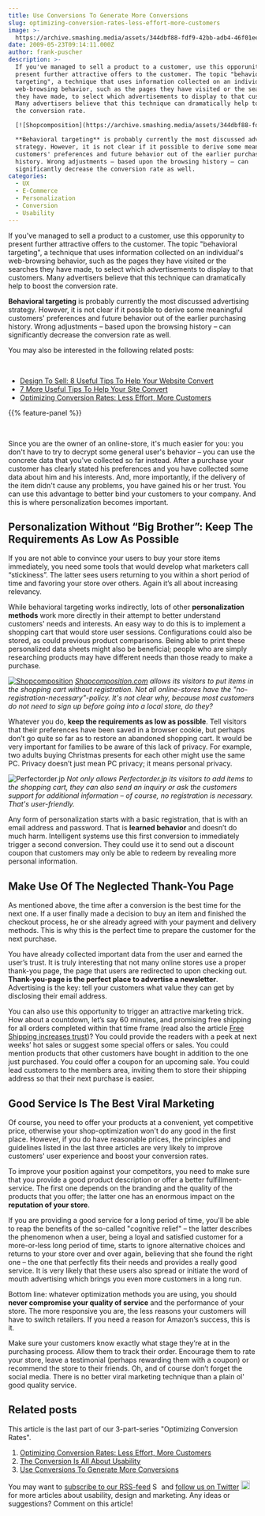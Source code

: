 ```yaml
---
title: Use Conversions To Generate More Conversions
slug: optimizing-conversion-rates-less-effort-more-customers
image: >-
  https://archive.smashing.media/assets/344dbf88-fdf9-42bb-adb4-46f01eedd629/172ee6d2-627b-48f6-85ce-b7638b8930ed/illugeld.jpg
date: 2009-05-23T09:14:11.000Z
author: frank-puscher
description: >-
  If you've managed to sell a product to a customer, use this opporunity to
  present further attractive offers to the customer. The topic "behavioral
  targeting", a technique that uses information collected on an individual's
  web-browsing behavior, such as the pages they have visited or the searches
  they have made, to select which advertisements to display to that customers.
  Many advertisers believe that this technique can dramatically help to boost
  the conversion rate.

  [![Shopcomposition](https://archive.smashing.media/assets/344dbf88-fdf9-42bb-adb4-46f01eedd629/8901332a-30f0-48e4-819e-10c0ff514d95/shop-composition.jpg)](https://www.smashingmagazine.com/2009/05/23/optimizing-conversion-rates-less-effort-more-customers/)

  **Behavioral targeting** is probably currently the most discussed advertising
  strategy. However, it is not clear if it possible to derive some meaningful
  customers' preferences and future behavior out of the earlier purchasing
  history. Wrong adjustments – based upon the browsing history – can
  significantly decrease the conversion rate as well.
categories:
  - UX
  - E-Commerce
  - Personalization
  - Conversion
  - Usability
---
```

If you've managed to sell a product to a customer, use this opporunity to present further attractive offers to the customer. The topic "behavioral targeting", a technique that uses information collected on an individual's web-browsing behavior, such as the pages they have visited or the searches they have made, to select which advertisements to display to that customers. Many advertisers believe that this technique can dramatically help to boost the conversion rate.

<strong>Behavioral targeting</strong> is probably currently the most discussed advertising strategy. However, it is not clear if it possible to derive some meaningful customers' preferences and future behavior out of the earlier purchasing history. Wrong adjustments – based upon the browsing history – can significantly decrease the conversion rate as well.

You may also be interested in the following related posts:

&nbsp;

*   [Design To Sell: 8 Useful Tips To Help Your Website Convert](https://www.smashingmagazine.com/2009/04/06/design-to-sell-12-tips-to-help-your-website-convert/)
*   [7 More Useful Tips To Help Your Site Convert](https://www.smashingmagazine.com/2009/04/13/7-more-useful-tips-to-help-your-site-convert/)
*   [Optimizing Conversion Rates: Less Effort, More Customers](https://www.smashingmagazine.com/2009/05/05/optimizing-improvig-conversion-rates-less-effort-more-customers/)

{{% feature-panel %}}

&nbsp;

Since you are the owner of an online-store, it's much easier for you: you don't have to try to decrypt some general user's behavior – you can use the concrete data that you've collected so far instead. After a purchase your customer has clearly stated his preferences and you have collected some data about him and his interests. And, more importantly, if the delivery of the item didn't cause any problems, you have gained his or her trust. You can use this advantage to better bind your customers to your company. And this is where personalization becomes important.</p>

## Personalization Without “Big Brother”: Keep The Requirements As Low As Possible

If you are not able to convince your users to buy your store items immediately, you need some tools that would develop what marketers call “stickiness”. The latter sees users returning to you within a short period of time and favoring your store over others. Again it’s all about increasing relevancy.

While behavioral targeting works indirectly, lots of other <strong>personalization methods</strong> work more directly in their attempt to better understand customers' needs and interests. An easy way to do this is to implement a shopping cart that would store user sessions. Configurations could also be stored, as could previous product comparisons. Being able to print these personalized data sheets might also be beneficial; people who are simply researching products may have different needs than those ready to make a purchase.

[![Shopcomposition](https://archive.smashing.media/assets/344dbf88-fdf9-42bb-adb4-46f01eedd629/8901332a-30f0-48e4-819e-10c0ff514d95/shop-composition.jpg)](https://www.shopcomposition.com/#Shop.Laptop_Bags.604) _[Shopcomposition.com](https://www.shopcomposition.com/#Shop.Laptop_Bags.604) allows its visitors to put items in the shopping cart without registration. Not all online-stores have the "no-registration-necessary"-policy. It's not clear why, because most customers do not need to sign up before going into a local store, do they?_

Whatever you do, <strong>keep the requirements as low as possible</strong>. Tell visitors that their preferences have been saved in a browser cookie, but perhaps don’t go quite so far as to restore an abandoned shopping cart. It would be very important for families to be aware of this lack of privacy. For example, two adults buying Christmas presents for each other might use the same PC. Privacy doesn’t just mean PC privacy; it means personal privacy.

<span class="removed_link" title="https://perfectorder.jp/?pid=7287787">![Perfectorder.jp](https://archive.smashing.media/assets/344dbf88-fdf9-42bb-adb4-46f01eedd629/2c784e7e-51a0-4877-aad4-eb189234aa2b/tote.jpg)</span> _Not only allows <span class="removed_link" title="https://perfectorder.jp/?pid=7287787">Perfectorder.jp</span> its visitors to add items to the shopping cart, they can also send an inquiry or ask the customers support for additional information – of course, no registration is necessary. That's user-friendly._

Any form of personalization starts with a basic registration, that is with an email address and password. That is <strong>learned behavior</strong> and doesn’t do much harm. Intelligent systems use this first conversion to immediately trigger a second conversion. They could use it to send out a discount coupon that customers may only be able to redeem by revealing more personal information.</p>

## Make Use Of The Neglected Thank-You Page

As mentioned above, the time after a conversion is the best time for the next one. If a user finally made a decision to buy an item and finished the checkout process, he or she already agreed with your payment and delivery methods. This is why this is the perfect time to prepare the customer for the next purchase.

You have already collected important data from the user and earned the user’s trust. It is truly interesting that not many online stores use a proper thank-you page, the page that users are redirected to upon checking out. <strong>Thank-you-page is the perfect place to advertise a newsletter</strong>. Advertising is the key: tell your customers what value they can get by disclosing their email address.

You can also use this opportunity to trigger an attractive marketing trick. How about a countdown, let’s say 60 minutes, and promising free shipping for all orders completed within that time frame (read also the article <a href="https://www.e-consultancy.com/news-blog/365025/free-shipping-lots-of-sales.html">Free Shipping increases trust</a>)? You could provide the readers with a peek at next weeks’ hot sales or suggest some special offers or sales. You could mention products that other customers have bought in addition to the one just purchased. You could offer a coupon for an upcoming sale. You could lead customers to the members area, inviting them to store their shipping address so that their next purchase is easier.

## Good Service Is The Best Viral Marketing

Of course, you need to offer your products at a convenient, yet competitive price, otherwise your shop-optimization won't do any good in the first place. However, if you do have reasonable prices, the principles and guidelines listed in the last three articles are very likely to improve customers' user experience and boost your conversion rates.

To improve your position against your competitors, you need to make sure that you provide a good product description or offer a better fulfillment-service. The first one depends on the branding and the quality of the products that you offer; the latter one has an enormous impact on the <strong>reputation of your store</strong>.

If you are providing a good service for a long period of time, you'll be able to reap the benefits of the so-called "cognitive relief" – the latter describes the phenomenon when a user, being a loyal and satisfied customer for a more-or-less long period of time, starts to ignore alternative choices and returns to your store over and over again, believing that she found the right one – the one that perfectly fits their needs and provides a really good service. It is very likely that these users also spread or initiate the word of mouth advertising which brings you even more customers in a long run.

Bottom line: whatever optimization methods you are using, you should <strong>never compromise your quality of service</strong> and the performance of your store. The more responsive you are, the less reasons your customers will have to switch retailers. If you need a reason for Amazon’s success, this is it.

Make sure your customers know exactly what stage they’re at in the purchasing process. Allow them to track their order. Encourage them to rate your store, leave a testimonial (perhaps rewarding them with a coupon) or recommend the store to their friends. Oh, and of course don’t forget the social media. There is no better viral marketing technique than a plain ol' good quality service.</p>

## Related posts

This article is the last part of our 3-part-series "Optimizing Conversion Rates".

1.  [Optimizing Conversion Rates: Less Effort, More Customers](https://www.smashingmagazine.com/2009/05/05/optimizing-improvig-conversion-rates-less-effort-more-customers/)
2.  [The Conversion Is All About Usability](https://www.smashingmagazine.com/2009/05/15/optimizing-conversion-rates-its-all-about-usability/)
3.  [Use Conversions To Generate More Conversions](https://www.smashingmagazine.com/2009/05/23/optimizing-conversion-rates-less-effort-more-customers/)

You may want to <a href="https://rss1.smashingmagazine.com/feed/">subscribe to our RSS-feed</a> <a href="https://rss1.smashingmagazine.com/feed/"><img loading="lazy" decoding="async" src="https://archive.smashing.media/assets/344dbf88-fdf9-42bb-adb4-46f01eedd629/69131d79-5cc0-4524-9705-43cc414aad59/rss.png" alt="Subscribe to our RSS-feed" width="14" height="14" /></a> and <a href="https://twitter.com/smashingmag">follow us on Twitter</a> <a href="https://twitter.com/smashingmag"><img loading="lazy" decoding="async" src="https://archive.smashing.media/assets/344dbf88-fdf9-42bb-adb4-46f01eedd629/b3420f0e-8a09-4bdd-8ddd-370f6eeabb8e/twitter.png" alt="Follow us on Twitter" width="18" height="18" /></a> for more articles about usability, design and marketing. Any ideas or suggestions? Comment on this article!

